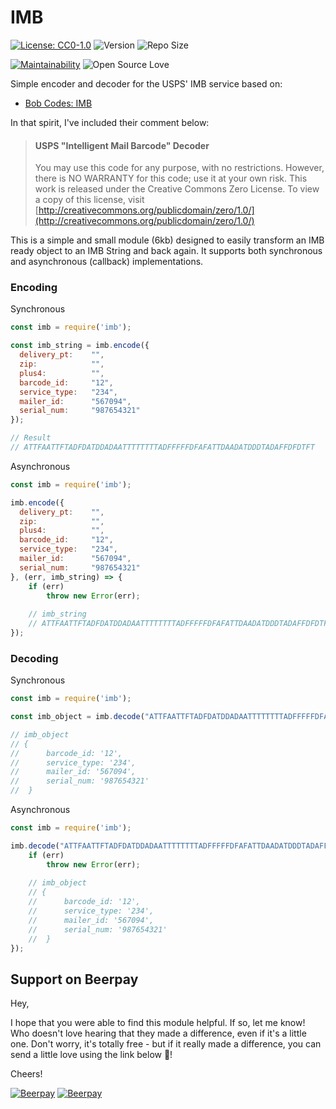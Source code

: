 # IMB

[![License: CC0-1.0](https://img.shields.io/badge/License-CC0%201.0-brightgreen.svg)](http://creativecommons.org/publicdomain/zero/1.0/)
![Version](https://img.shields.io/github/package-json/v/SuperSephy/imb.svg)
![Repo Size](https://img.shields.io/github/languages/code-size/SuperSephy/imb.svg)

[![Maintainability](https://img.shields.io/codeclimate/maintainability/SuperSephy/imb.svg)](https://codeclimate.com/github/SuperSephy/imb)
![Open Source Love](https://badges.frapsoft.com/os/v2/open-source.svg?v=103)

Simple encoder and decoder for the USPS' IMB service based on:
- [Bob Codes: IMB](http://bobcodes.weebly.com/imb.html)

In that spirit, I've included their comment below:

> #### USPS "Intelligent Mail Barcode" Decoder
>You may use this code for any purpose, with no restrictions. 
However, there is NO WARRANTY for this code; use it at your own risk. 
This work is released under the Creative Commons Zero License. 
To view a copy of this license, visit
[http://creativecommons.org/publicdomain/zero/1.0/](http://creativecommons.org/publicdomain/zero/1.0/)

This is a simple and small module (6kb) designed to easily transform an IMB ready object to an IMB String and back again.
It supports both synchronous and asynchronous (callback) implementations.

### Encoding

Synchronous
```javascript
const imb = require('imb');

const imb_string = imb.encode({
  delivery_pt:    "",
  zip:            "",
  plus4:          "",
  barcode_id:     "12",
  service_type:   "234",
  mailer_id:      "567094",
  serial_num:     "987654321"
});

// Result
// ATTFAATTFTADFDATDDADAATTTTTTTTADFFFFFDFAFATTDAADATDDDTADAFFDFDTFT
```

Asynchronous
```javascript
const imb = require('imb');

imb.encode({
  delivery_pt:    "",
  zip:            "",
  plus4:          "",
  barcode_id:     "12",
  service_type:   "234",
  mailer_id:      "567094",
  serial_num:     "987654321"
}, (err, imb_string) => {
    if (err)
        throw new Error(err);
    
    // imb_string
    // ATTFAATTFTADFDATDDADAATTTTTTTTADFFFFFDFAFATTDAADATDDDTADAFFDFDTFT
});
```

### Decoding

Synchronous

```javascript
const imb = require('imb');

const imb_object = imb.decode("ATTFAATTFTADFDATDDADAATTTTTTTTADFFFFFDFAFATTDAADATDDDTADAFFDFDTFT");

// imb_object
// { 
//      barcode_id: '12',
//      service_type: '234',
//      mailer_id: '567094',
//      serial_num: '987654321' 
//  }
```

Asynchronous
```javascript
const imb = require('imb');

imb.decode("ATTFAATTFTADFDATDDADAATTTTTTTTADFFFFFDFAFATTDAADATDDDTADAFFDFDTFT", (err, imb_object) => {
    if (err)
        throw new Error(err);
    
    // imb_object
    // { 
    //      barcode_id: '12',
    //      service_type: '234',
    //      mailer_id: '567094',
    //      serial_num: '987654321' 
    //  }
});
```

## Support on Beerpay
Hey,
 
I hope that you were able to find this module helpful.
If so, let me know! Who doesn't love hearing that they made a difference, even if it's a little one.
Don't worry, it's totally free - but if it really made a difference, you can send a little love using the link below :beers:!

Cheers!

[![Beerpay](https://beerpay.io/SuperSephy/imb/badge.svg?style=beer-square)](https://beerpay.io/SuperSephy/imb)  [![Beerpay](https://beerpay.io/SuperSephy/imb/make-wish.svg?style=flat-square)](https://beerpay.io/SuperSephy/imb?focus=wish)